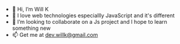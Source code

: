 - 👋 Hi, I’m Will K
- 👀 I love web technologies especiallly JavaScript and it's different
- 💞️ I’m looking to collaborate on a Js project and I hope to learn something new
- 📫 Get me at dev.willk@gmail.com

<!---
willk-dev/willk-dev is a ✨ special ✨ repository because its `README.md` (this file) appears on your GitHub profile.
You can click the Preview link to take a look at your changes.
--->
